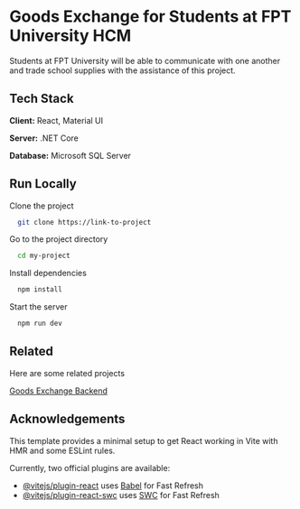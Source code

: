 
# Goods Exchange for Students at FPT University HCM

Students at FPT University will be able to communicate with one another and trade school supplies with the assistance of this project.

## Tech Stack

**Client:** React, Material UI

**Server:** .NET Core

**Database:** Microsoft SQL Server

## Run Locally

Clone the project

```bash
  git clone https://link-to-project
```

Go to the project directory

```bash
  cd my-project
```

Install dependencies

```bash
  npm install
```

Start the server

```bash
  npm run dev
```

## Related

Here are some related projects

[Goods Exchange Backend](https://github.com/hauzanq/BE_SWP391_GoodsExchange.git)

## Acknowledgements

This template provides a minimal setup to get React working in Vite with HMR and some ESLint rules.

Currently, two official plugins are available:

- [@vitejs/plugin-react](https://github.com/vitejs/vite-plugin-react/blob/main/packages/plugin-react/README.md) uses [Babel](https://babeljs.io/) for Fast Refresh
- [@vitejs/plugin-react-swc](https://github.com/vitejs/vite-plugin-react-swc) uses [SWC](https://swc.rs/) for Fast Refresh

